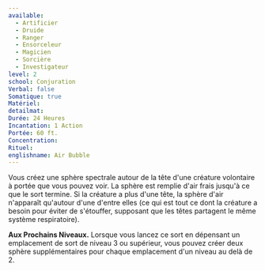 ```yaml
---
available:
  - Artificier
  - Druide
  - Ranger
  - Ensorceleur
  - Magicien
  - Sorcière
  - Investigateur
level: 2
school: Conjuration
Verbal: false
Somatique: true
Matériel: 
detailmat: 
Durée: 24 Heures
Incantation: 1 Action
Portée: 60 ft.
Concentration: 
Rituel: 
englishname: Air Bubble
---
```

Vous créez une sphère spectrale autour de la tête d'une créature volontaire à portée que vous pouvez voir. La sphère est remplie d'air frais jusqu'à ce que le sort termine. Si la créature a plus d'une tête, la sphère d'air n'apparaît qu'autour d'une d'entre elles (ce qui est tout ce dont la créature a besoin pour éviter de s'étouffer, supposant que les têtes partagent le même système respiratoire).

**Aux Prochains Niveaux.** Lorsque vous lancez ce sort en dépensant un emplacement de sort de niveau 3 ou supérieur, vous pouvez créer deux sphère supplémentaires pour chaque emplacement d'un niveau au delà de 2.
